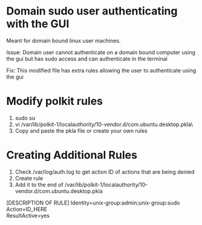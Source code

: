 # Domain sudo user authenticating with the GUI
Meant for domain bound linux user machines. 

Issue: Domain user cannot authenticate on a domain bound computer using the gui but has sudo access and can authenticate in the terminal

Fix: This modified file has extra rules allowing the user to authenticate using the gui

# Modify polkit rules
1. sudo su
2. vi  /var/lib/polkit-1/localauthority/10-vendor.d/com.ubuntu.desktop.pkla\
3. Copy and paste the pkla file or create your own rules

# Creating Additional Rules
1. Check /var/log/auth.log to get action ID of actions that are being denied
2. Create rule
3. Add it to the end of /var/lib/polkit-1/localauthority/10-vendor.d/com.ubuntu.desktop.pkla


[DESCRIPTION OF RULE]
Identity=unix-group:admin;unix-group:sudo  
Action=ID_HERE  
ResultActive=yes  
